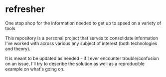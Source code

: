 # refresher
One stop shop for the information needed to get up to speed on a variety of tools

This repository is a personal project that serves to consolidate information I've worked with across various any subject of interest (both technologies and theory).

It is meant to be updated as needed - if I ever encounter trouble/confusion on an issue, I'll try to describe the solution as well as a reproducible example on what's going on.
